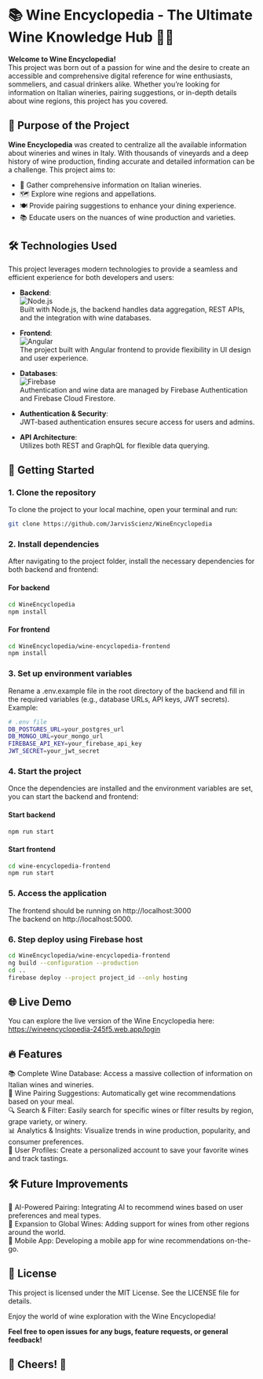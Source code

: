 # 📚 Wine Encyclopedia - The Ultimate Wine Knowledge Hub 🍇🍷

**Welcome to Wine Encyclopedia!**  
This project was born out of a passion for wine and the desire to create an accessible and comprehensive digital reference for wine enthusiasts, sommeliers, and casual drinkers alike. Whether you’re looking for information on Italian wineries, pairing suggestions, or in-depth details about wine regions, this project has you covered.

<!-- ![Wine Enthusiast](https://your-image-link-here) -->

## 🎯 Purpose of the Project
**Wine Encyclopedia** was created to centralize all the available information about wineries and wines in Italy. With thousands of vineyards and a deep history of wine production, finding accurate and detailed information can be a challenge. This project aims to:
- 🏰 Gather comprehensive information on Italian wineries.
- 🗺️ Explore wine regions and appellations.
- 🍽️ Provide pairing suggestions to enhance your dining experience.
- 📚 Educate users on the nuances of wine production and varieties.

## 🛠️ Technologies Used
This project leverages modern technologies to provide a seamless and efficient experience for both developers and users:

- **Backend**:  
  ![Node.js](https://img.shields.io/badge/Node.js-339933?logo=node.js&logoColor=white)  
  Built with Node.js, the backend handles data aggregation, REST APIs, and the integration with wine databases.

- **Frontend**:  
  ![Angular](https://img.shields.io/badge/Angular-DD0031?logo=angular&logoColor=white)  
  The project built with Angular frontend to provide flexibility in UI design and user experience.

- **Databases**:  
  ![Firebase](https://img.shields.io/badge/Firebase-FFCA28?logo=firebase&logoColor=white)  
  Authentication and wine data are managed by Firebase Authentication and Firebase Cloud Firestore.

- **Authentication & Security**:  
  JWT-based authentication ensures secure access for users and admins.

- **API Architecture**:  
  Utilizes both REST and GraphQL for flexible data querying.

## 🚀 Getting Started

### 1. Clone the repository
To clone the project to your local machine, open your terminal and run:

```bash
git clone https://github.com/JarvisScienz/WineEncyclopedia
```
### 2. Install dependencies
After navigating to the project folder, install the necessary dependencies for both backend and frontend:

#### For backend
```bash
cd WineEncyclopedia
npm install
```

#### For frontend 
```bash
cd WineEncyclopedia/wine-encyclopedia-frontend
npm install
```

### 3. Set up environment variables
Rename a .env.example file in the root directory of the backend and fill in the required variables (e.g., database URLs, API keys, JWT secrets). Example:

```bash
# .env file
DB_POSTGRES_URL=your_postgres_url
DB_MONGO_URL=your_mongo_url
FIREBASE_API_KEY=your_firebase_api_key
JWT_SECRET=your_jwt_secret
```

### 4. Start the project
Once the dependencies are installed and the environment variables are set, you can start the backend and frontend:

#### Start backend
```bash
npm run start
```

#### Start frontend
```bash
cd wine-encyclopedia-frontend
npm run start
```

### 5. Access the application
The frontend should be running on http://localhost:3000  
The backend on http://localhost:5000.
	
### 6. Step deploy using Firebase host

```bash
cd WineEncyclopedia/wine-encyclopedia-frontend
ng build --configuration --production
cd ..
firebase deploy --project project_id --only hosting
```

## 🌐 Live Demo
You can explore the live version of the Wine Encyclopedia here: https://wineencyclopedia-245f5.web.app/login

## 🔥 Features
📚 Complete Wine Database: Access a massive collection of information on Italian wines and wineries.  
🍷 Wine Pairing Suggestions: Automatically get wine recommendations based on your meal.  
🔍 Search & Filter: Easily search for specific wines or filter results by region, grape variety, or winery.  
📊 Analytics & Insights: Visualize trends in wine production, popularity, and consumer preferences.  
👤 User Profiles: Create a personalized account to save your favorite wines and track tastings.  

## 🛠️ Future Improvements
🧠 AI-Powered Pairing: Integrating AI to recommend wines based on user preferences and meal types.  
🍇 Expansion to Global Wines: Adding support for wines from other regions around the world.  
📱 Mobile App: Developing a mobile app for wine recommendations on-the-go.  

## 📝 License
This project is licensed under the MIT License. See the LICENSE file for details.

Enjoy the world of wine exploration with the Wine Encyclopedia!

**Feel free to open issues for any bugs, feature requests, or general feedback!**

## 🍇 Cheers! 🍷
